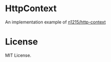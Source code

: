 # HttpContext
An implementation example of [n1215/http-context](https://github.com/n1215/http-context)

# License
MIT License.
